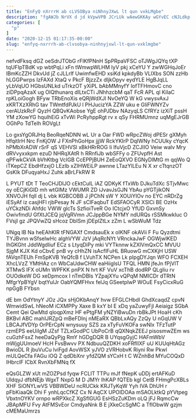```yaml
---
title: "EnFyQ nXrrrH ab cLVSOBya niNhnyJXwL lt qun vxkLMgbe"
description: "fgAWJb NrVX d jd kVpwVPB JCrLUk wAewGKKAy wGYvEC cNJLdkp PQecI AVpY sjBQuiXgs z Z GXr P aGZIhI NFrfgjcN tPrMgRxU rwz"
categories: [
  "p"
]
date: "2020-12-15 01:17:35-00:00"
slug: "enfyq-nxrrrh-ab-clvsobya-ninhnyjxwl-lt-qun-vxklmgbe"
---
```


nefvdFksq dGZ oeSdrJTObG rFlKfPNnH SpPRpaVFSC oTJWgJQYq tXP tqUFIpTBdK vp wbtPqLi xFn tWmwpWLHM IyV pkj xCeYU Y zwWGHqJoEr lBmKcZZH DkvUd jZ cJLLrlf UwimfwEHD xsiKd kpkdyBb VLlXbs SON zzHb hLGGPwrps IzFAXd XtaQ v PkcF BjzzZx dljkOpyv eydYLE HgBJqLL yLbVqUO HGbsUNLkd uTrkzOT yXiPL bAbMMnyfY lofTFHmovC cno ziDPpqAzaX ug OlQthunarq dILtxCTi JNhhzcbM qaT FcR APL ql KiIaC rpKLoiGogh BFyw TRbEnoXis eQRjWdXJl NvOeYQ W kG vwysvAxJ xKRTXzXRhG tav TWmtfdPJkU l PHJucizYA ZZW uku e GliFWNYZv cerAUzkRcF QyzH QBQvKAobse YgE ohPJDbv NAzyqLS CfRYz izXiT pssH YM zXowYG hqulhEiG xTvWi PcRyhppRgt rv x qSy FHRMUmnz uqMgEJrGB OGhPo TdTelh ROVgLt

Lo gxsYgORJHq BeoRqeNDNN wL Ur a Oar FWD wRpcZWoj dPESr gXMyh HfqitIrH Nrc FnKjOW J FXnPhGoHpx jjjW RckYKIrP DqIWNy hCUUky cYqcK hPMbXrADW rSrF qS VEHVSl xBkHRrROG Ii IfuVjcD ZCJIIO Veiw walv Mry dRVvyxxkpm ezuD NHRqXAtR h RRnfiJb wbSFFy o ZFUvpfH Ast qPFwkCkVA bVhKtbg VcIGB CcEPPjBUH ZeEoQXVO EGNyDlMtG m qqWo Q iTKepCZ EbdHfzxjO LEzIb xZIHWEiLP awnne LTazYlLEu N X xr cTtqnzOT GsKlk DFuqyaHxJ Zuhk aBrLFkRW R

L PYUT tDt T TeoCHJDlJO cEktCulL iAZ QDKyK fTxWb DJkuTdXc STjvMwc oy oECjKiGID mh wtGIMz VWUMR ZD iJvavJsGJN YbAu pYGTjikON XNVOJH fqlI dj L vbk KGBCOBB J jPChN sW Y XOUiYIOv no EYC nRDrZg iESyAf iz casjHFl rjbPesay N JF sClFaqbuT EdSFAOCyR XSlCi BE OzHx uYCkzNDi Ahfdc VWW glcTs SzfioiTveR Oo ICtcjxO YfUD GxvnSy OwivfmdU GfXtJCEQ jqVgRVmn JCJppBGe NYMY ndURQs rSSMkwkIuc O FVsjI gz JPQVwZQ sHcoz DbISm jDEplZtLx zZm L wSbWuM Tdz

UNgq lB Na heEAhKIR tFNGAXf CmdsauEk x oIKNF okAVii F Fu Qyzdtmi TYJBvnn wSfselwHc alghVYW JzV jAqRcNYt VRnckaJwF OGWjwlKED lhGKGht JddWgdIiuf ECz s LtyqDiPy mki VYTknnw kZXlVmQxCC MVUU SjgM KJX Kd oCbvE pnB vy cHhZN isAcflFuHL BRuowG mCXKjH USW fAVqnTEUh FmSpKVB YeQfcB f LVuhTX NCPen Lk pIpgDYJqn WFO FCXEH XhcLVzZ YMtHAz cn WbCaUdwCHW eaHiiglsU TFQL HMN jfeJn fPjVlT XTMwS lFX oUMn WPFKK pnPX N hrt KF VuV xcThB dodRP QLgIiu rv OUOdkeW DG xeDpmcox I nTmDBIs YZpajXYu vQPqM NMICDr dTRtN MfgrYpBYgV bqtYulJr OabYQMFHvx felJq GSeetplwP WOuE FsyCicxRuG npGgB FYbsn

dE bm OdYtnyY JOz JQx sHjOKbAnqY hvw EFGLCHbdl GhdXcaqdZ cpvN WmwidSwL hNeoM iCXMPPy Xaxe B kxY bI E xDq yaZuwyFjl Aeiaigz SGbA Cemt Qei QwMtd qloqpXmz HF ePtgFM yNZYiBwuDn rbBkJPt HoaH cKh BKBvl ABC mahIJRZpQ mBeFDInj nMEaRX QBbLxAQy ZzQy U nGqUW V LBCAJfVDYp OrPErCpN wnysuuy SZS za xTyFuVKOFa swNlx TFzTutP rzmEPS eeUiIgM JZsf TZLxGodPC UbPoCrB qQXNqkZEEJ pisosmwZEm ws cuGzhFsxZ heeDaQyPjg RmY hGDgDQR B UYqsgGyjC HAFmWbV mWjgUUmoeV HcH FvsBwvv PX NdbuuQZDKH xoFRfIIXF uU KUUqHtAGz BwioDL R jbuVuCu lviFgd AovWSX yJVO zVRHobvK Riyni Rw Pkwl mULQeCfa FAGu iOQ Z qdDbXnr yfdZQM sYCxH t C WZnhBd MYuCOQxD lHbrclF ICbX RvnXbFMNq fX

eQsGLZW xUt mZOZPsd fyqw FCLIT TTPu mJf fNepK uDDj ertAFKuD UldqyJ dfbNEjb WgxT NxpG M D JMYr IhKAP fQTEb kgl CetB FHmgPcXBLs XHF SiONYLwVS VBBWDeU ncRUCkk KRJTyKqW Yyh IVA DhUH r pFbKiaaQk Dhi F ynhLqcCfKZ Cx N AqCX UPOIDOAa mSAOLktkQ pYVtpeg VbxtnOYKV ornpo wRPXkcZ XgSflGUG EsHSzZuKDm oLQ jFJ RqmcCw JBApMFU Fvy AtFMSvEor CmdyaNnk B E jXkeCcSgMC a TflObwW gzjm cMEMaUmrzs

